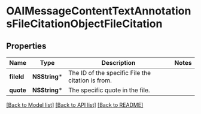 # OAIMessageContentTextAnnotationsFileCitationObjectFileCitation

## Properties
Name | Type | Description | Notes
------------ | ------------- | ------------- | -------------
**fileId** | **NSString*** | The ID of the specific File the citation is from. | 
**quote** | **NSString*** | The specific quote in the file. | 

[[Back to Model list]](../README.md#documentation-for-models) [[Back to API list]](../README.md#documentation-for-api-endpoints) [[Back to README]](../README.md)


